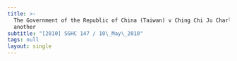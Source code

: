 ```yaml
---
title: >-
  The Government of the Republic of China (Taiwan) v Ching Chi Ju Charles and
  another
subtitle: "[2010] SGHC 147 / 10\_May\_2010"
tags: null
layout: single
---
```


